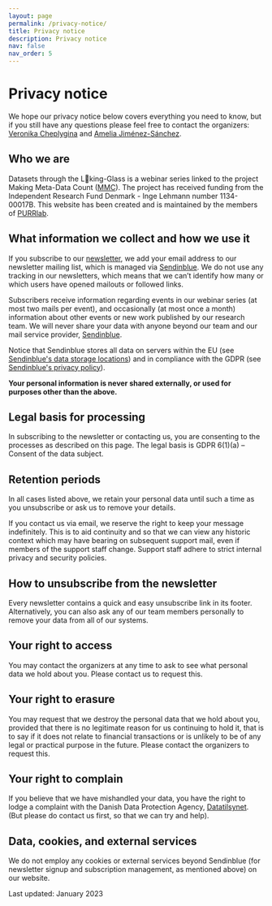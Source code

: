 ```yaml
---
layout: page
permalink: /privacy-notice/
title: Privacy notice
description: Privacy notice
nav: false
nav_order: 5
---
```


# Privacy notice
We hope our privacy notice below covers everything you need to know, but if you still have any questions please feel free to contact the organizers: [Veronika Cheplygina](https://veronikach.com) and [Amelia Jiménez-Sánchez](https://ameliajimenez.github.io).

## Who we are
Datasets through the L👀king-Glass is a webinar series linked to the project Making Meta-Data Count ([MMC](https://purrlab.github.io/projects/3_mmc/)). The project has received funding from the Independent Research Fund Denmark - Inge Lehmann number 1134-00017B. This website has been created and is maintained by the members of [PURRlab](https://purrlab.github.io/people/).

## What information we collect and how we use it
If you subscribe to our [newsletter](https://d38ce30a.sibforms.com/serve/MUIEAK44EDBiZHSjiG55p5vLOBBHRgxzkTpd2h0IsYVT8d1xZ-JMGtco18nqB-SG3INZlCpsfg8s8LO88Vv18JdupFknGvnHcRjPS7yy_gAOGyn55w_XpNB7NyHLIc9yP5ApWO7ZjEv5C-ASoi8m--TsMf01uLLf-VUzJmMtoVZg0LOhpXWk6gYQtQzKoAAyMMw-UjnZ9AQbmHK4), we add your email address to our newsletter mailing list, which is managed via [Sendinblue](https://www.sendinblue.com). We do not use any tracking in our newsletters, which means that we can’t identify how many or which users have opened mailouts or followed links.

Subscribers receive information regarding events in our webinar series (at most two mails per event), and occasionally (at most once a month) information about other events or new work published by our research team. We will never share your data with anyone beyond our team and our mail service provider, [Sendinblue](https://www.sendinblue.com).

Notice that Sendinblue stores all data on servers within the EU (see [Sendinblue's data storage locations](https://help.sendinblue.com/hc/en-us/articles/360001005510-Data-storage-location)) and in compliance with the GDPR (see [Sendinblue's privacy policy](https://www.sendinblue.com/legal/privacypolicy/)).

**Your personal information is never shared externally, or used for purposes other than the above.**


## Legal basis for processing
In subscribing to the newsletter or contacting us, you are consenting to the processes as described on this page. The legal basis is GDPR  6(1)(a) – Consent of the data subject.

## Retention periods
In all cases listed above, we retain your personal data until such a time as you unsubscribe or ask us to remove your details.

If you contact us via email, we reserve the right to keep your message indefinitely. This is to aid continuity and so that we can view any historic context which may have bearing on subsequent support mail, even if members of the support staff change. Support staff adhere to strict internal privacy and security policies.

## How to unsubscribe from the newsletter
Every newsletter contains a quick and easy unsubscribe link in its footer. Alternatively, you can also ask any of our team members personally to remove your data from all of our systems.

## Your right to access
You may contact the organizers at any time to ask to see what personal data we hold about you. Please contact us to request this.

## Your right to erasure
You may request that we destroy the personal data that we hold about you, provided that there is no legitimate reason for us continuing to hold it, that is to say if it does not relate to financial transactions or is unlikely to be of any legal or practical purpose in the future. Please contact the organizers to request this.

## Your right to complain
If you believe that we have mishandled your data, you have the right to lodge a complaint with the Danish Data Protection Agency, [Datatilsynet](https://www.datatilsynet.dk/english). (But please do contact us first, so that we can try and help).

## Data, cookies, and external services
We do not employ any cookies or external services beyond Sendinblue (for newsletter signup and subscription management, as mentioned above) on our website.

Last updated: January 2023

